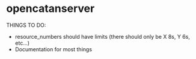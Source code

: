 # opencatanserver

THINGS TO DO:
- resource_numbers should have limits (there should only be X 8s, Y 6s, etc...)
- Documentation for most things